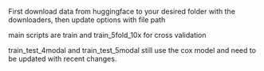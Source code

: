 First download data from huggingface to your desired folder with the downloaders, then update options with file path

main scripts are train and train_5fold_10x for cross validation

train_test_4modal and train_test_5modal still use the cox model and need to be updated with recent changes.
